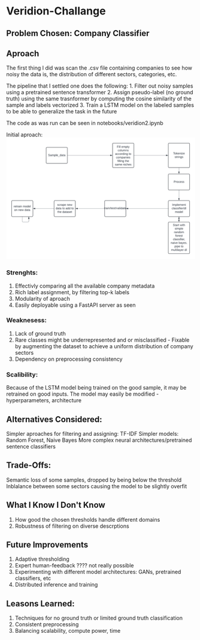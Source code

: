 # Veridion-Challange

## Problem Chosen: Company Classifier

## Aproach
The first thing I did was scan the .csv file containing companies to see how noisy the data is, the distribution of different sectors, categories, etc.

The pipeline that I settled one does the following:
    1. Filter out noisy samples using a pretrained sentence transformer
    2. Assign pseudo-label (no ground truth) using the same trasnformer by computing the cosine similarity of the sample and labels vectorized
    3. Train a LSTM model on the labeled samples to be able to generalize the task in the future

The code as was run can be seen in notebooks/veridion2.ipynb

Initial aproach: ![Block Diagram](img/block_diagram.png)
    
### Strenghts:
1. Effectivly comparing all the available company metadata
2. Rich label assignment, by filtering top-k labels
3. Modularity of aproach
4. Easily deployable using a FastAPI server as seen

### Weaknesess:
1. Lack of ground truth
2. Rare classes might be underrepresented and or misclassified - Fixable by augmenting the dataset to achieve a uniform distribution of company sectors
3. Dependency on preprocessing consistency

### Scalibility:
Because of the LSTM model being trained on the good sample, it may be retrained on good inputs.
The model may easily be modified - hyperparameters, architecture
    
## Alternatives Considered:
Simpler aproaches for filtering and assigning: TF-IDF
Simpler models: Random Forest, Naive Bayes
More complex neural architectures/pretrained sentence classifiers

## Trade-Offs:
Semantic loss of some samples, dropped by being below the threshold
Inblalance between some sectors causing the model to be slightly overfit

## What I Know I Don't Know
1. How good the chosen thresholds handle different domains
2. Robustness of filtering on diverse descrptions

## Future Improvements
1. Adaptive thresholding
2. Expert human-feedback ???? not really possible
3. Experimenting with different model architectures: GANs, pretrained classifiers, etc
4. Distributed inference and training 

## Leasons Learned:
1. Techniques for no ground truth or limited ground truth classification
2. Consistent preprocessing
3. Balancing scalability, compute power, time
    
